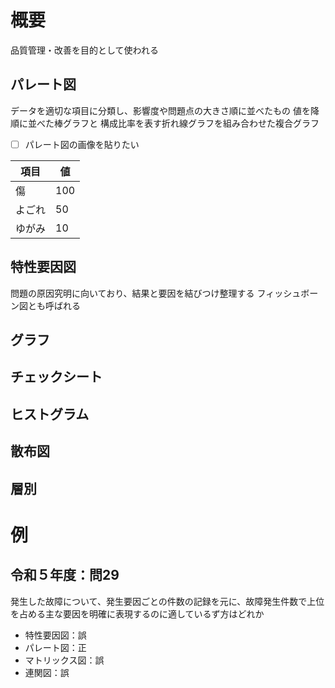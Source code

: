 # 概要
品質管理・改善を目的として使われる

## パレート図
データを適切な項目に分類し、影響度や問題点の大きさ順に並べたもの
値を降順に並べた棒グラフと
構成比率を表す折れ線グラフを組み合わせた複合グラフ
- [ ] パレート図の画像を貼りたい

| 項目  | 値   |
| --- | --- |
| 傷   | 100 |
| よごれ | 50  |
| ゆがみ | 10  |
## 特性要因図
問題の原因究明に向いており、結果と要因を結びつけ整理する
フィッシュボーン図とも呼ばれる

## グラフ
## チェックシート
## ヒストグラム
## 散布図
## 層別

# 例
## 令和５年度：問29
発生した故障について、発生要因ごとの件数の記録を元に、故障発生件数で上位を占める主な要因を明確に表現するのに適しているず方はどれか
- 特性要因図：誤
- パレート図：正
- マトリックス図：誤
- 連関図：誤